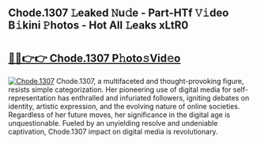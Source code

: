 ## Chode.1307 𝙻eaked 𝙽u𝚍e - Part-HTf 𝚅𝚒deo B𝚒kini 𝙿hotos - Hot All 𝙻eaks xLtR0

# <h2><a href="http://ld0lsb.urlbe.top/?page=Chode.1307">🔗🔗👉👉 Chode.1307 P𝚑oto𝚜Vid𝚎o</a></h2>

[![Chode.1307](https://i.imgur.com/eBuTRDB.gif)](http://ld0lsb.urlbe.top/?page=Chode.1307)
Chode.1307, a multifaceted and thought-provoking figure, resists simple categorization. Her pioneering use of digital media for self-representation has enthralled and infuriated followers, igniting debates on identity, artistic expression, and the evolving nature of online societies. Regardless of her future moves, her significance in the digital age is unquestionable. Fueled by an unyielding resolve and undeniable captivation, Chode.1307 impact on digital media is revolutionary.
